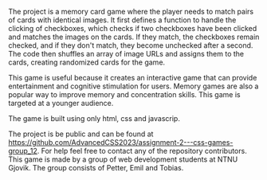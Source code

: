 The project is a memory card game where the player needs to match pairs of cards with identical images. It first defines a function to handle the clicking of checkboxes, which checks if two checkboxes have been clicked and matches the images on the cards. If they match, the checkboxes remain checked, and if they don't match, they become unchecked after a second. The code then shuffles an array of image URLs and assigns them to the cards, creating randomized cards for the game. 

This game is useful because it creates an interactive game that can provide entertainment and cognitive stimulation for users. Memory games are also a popular way to improve memory and concentration skills. This game is targeted at a younger audience. 

The game is built using only html, css and javascrip.

The project is be public and can be found at https://github.com/AdvancedCSS2023/assignment-2---css-games-group_12. For help feel free to contact any of the repository contributors. This game is made by a group of web development students at NTNU Gjovik. The group consists of Petter, Emil and Tobias. 

